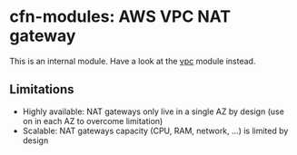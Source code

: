 # cfn-modules: AWS VPC NAT gateway

This is an internal module. Have a look at the [vpc](https://www.npmjs.com/package/@cfn-modules/vpc) module instead.

## Limitations

* Highly available: NAT gateways only live in a single AZ by design (use on in each AZ to overcome limitation)
* Scalable: NAT gateways capacity (CPU, RAM, network, ...) is limited by design
